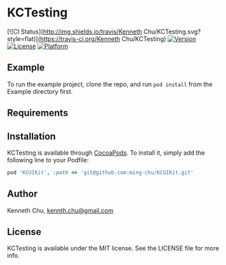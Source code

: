 # KCTesting

[![CI Status](http://img.shields.io/travis/Kenneth Chu/KCTesting.svg?style=flat)](https://travis-ci.org/Kenneth Chu/KCTesting)
[![Version](https://img.shields.io/cocoapods/v/KCTesting.svg?style=flat)](http://cocoapods.org/pods/KCTesting)
[![License](https://img.shields.io/cocoapods/l/KCTesting.svg?style=flat)](http://cocoapods.org/pods/KCTesting)
[![Platform](https://img.shields.io/cocoapods/p/KCTesting.svg?style=flat)](http://cocoapods.org/pods/KCTesting)

## Example

To run the example project, clone the repo, and run `pod install` from the Example directory first.

## Requirements

## Installation

KCTesting is available through [CocoaPods](http://cocoapods.org). To install
it, simply add the following line to your Podfile:

```ruby
pod 'KCUIKit', :path => 'git@github.com:ming-chu/KCUIKit.git'
```

## Author

Kenneth Chu, kennth.chu@gmail.com

## License

KCTesting is available under the MIT license. See the LICENSE file for more info.
